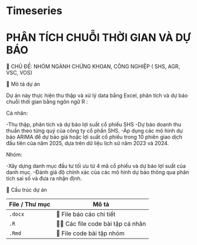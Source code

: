 # Timeseries
#  PHÂN TÍCH CHUỖI THỜI GIAN VÀ DỰ BÁO
🎯 CHỦ ĐỀ: NHÓM NGÀNH CHỨNG KHOAN, CÔNG NGHIỆP ( SHS, AGR, VSC, VOS)

📄 Mô tả dự án

Dự án này thực hiện thu thập và xử lý data bằng Excel, phân tích và dự báo chuỗi thời gian bằng ngôn ngữ R :

Cá nhân:

-Thu thập, phân tích và dự báo lợi suất cổ phiếu SHS
-Dự báo doanh thu thuần theo từng quý của công ty cổ phần SHS. 
-Áp dụng các mô hình dự báo ARIMA để dự báo giá hoặc lợi suất cổ phiếu trong 10 phiên giao dịch đầu tiên của năm 2025, dựa trên dữ liệu lịch sử năm 2023 và 2024.

Nhóm:

-Xây dựng danh mục đầu tư tối ưu từ 4 mã cổ phiếu và dự báo lợi suất của danh mục.
-Đánh giá độ chính xác của các mô hình dự báo thông qua phân tích sai số và đưa ra nhận định.

📂 Cấu trúc dự án

| File / Thư mục                | Mô tả |
|--------------------------------|-------|
| `.docx`                   | 📄 File báo cáo chi tiết |
| `.R`      | 🧑‍💻 Các file code bài tập cá nhân |
| `.Rmd`           | 👥 File code bài tập nhóm |
